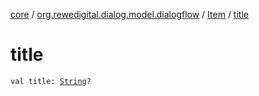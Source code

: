 [core](../../index.md) / [org.rewedigital.dialog.model.dialogflow](../index.md) / [Item](index.md) / [title](./title.md)

# title

`val title: `[`String`](https://kotlinlang.org/api/latest/jvm/stdlib/kotlin/-string/index.html)`?`